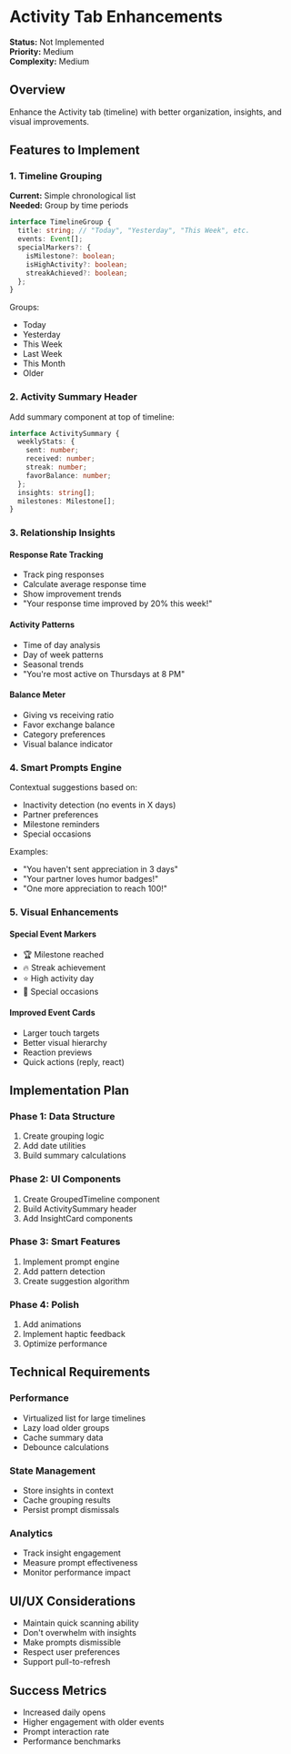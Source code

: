 # Activity Tab Enhancements

**Status:** Not Implemented  
**Priority:** Medium  
**Complexity:** Medium

## Overview

Enhance the Activity tab (timeline) with better organization, insights, and visual improvements.

## Features to Implement

### 1. Timeline Grouping

**Current:** Simple chronological list  
**Needed:** Group by time periods

```typescript
interface TimelineGroup {
  title: string; // "Today", "Yesterday", "This Week", etc.
  events: Event[];
  specialMarkers?: {
    isMilestone?: boolean;
    isHighActivity?: boolean;
    streakAchieved?: boolean;
  };
}
```

Groups:
- Today
- Yesterday  
- This Week
- Last Week
- This Month
- Older

### 2. Activity Summary Header

Add summary component at top of timeline:

```typescript
interface ActivitySummary {
  weeklyStats: {
    sent: number;
    received: number;
    streak: number;
    favorBalance: number;
  };
  insights: string[];
  milestones: Milestone[];
}
```

### 3. Relationship Insights

#### Response Rate Tracking
- Track ping responses
- Calculate average response time
- Show improvement trends
- "Your response time improved by 20% this week!"

#### Activity Patterns
- Time of day analysis
- Day of week patterns  
- Seasonal trends
- "You're most active on Thursdays at 8 PM"

#### Balance Meter
- Giving vs receiving ratio
- Favor exchange balance
- Category preferences
- Visual balance indicator

### 4. Smart Prompts Engine

Contextual suggestions based on:
- Inactivity detection (no events in X days)
- Partner preferences
- Milestone reminders
- Special occasions

Examples:
- "You haven't sent appreciation in 3 days"
- "Your partner loves humor badges!"
- "One more appreciation to reach 100!"

### 5. Visual Enhancements

#### Special Event Markers
- 🏆 Milestone reached
- 🔥 Streak achievement
- ⭐ High activity day
- 💝 Special occasions

#### Improved Event Cards
- Larger touch targets
- Better visual hierarchy
- Reaction previews
- Quick actions (reply, react)

## Implementation Plan

### Phase 1: Data Structure
1. Create grouping logic
2. Add date utilities
3. Build summary calculations

### Phase 2: UI Components
1. Create GroupedTimeline component
2. Build ActivitySummary header
3. Add InsightCard components

### Phase 3: Smart Features
1. Implement prompt engine
2. Add pattern detection
3. Create suggestion algorithm

### Phase 4: Polish
1. Add animations
2. Implement haptic feedback
3. Optimize performance

## Technical Requirements

### Performance
- Virtualized list for large timelines
- Lazy load older groups
- Cache summary data
- Debounce calculations

### State Management
- Store insights in context
- Cache grouping results
- Persist prompt dismissals

### Analytics
- Track insight engagement
- Measure prompt effectiveness
- Monitor performance impact

## UI/UX Considerations

- Maintain quick scanning ability
- Don't overwhelm with insights
- Make prompts dismissible
- Respect user preferences
- Support pull-to-refresh

## Success Metrics

- Increased daily opens
- Higher engagement with older events
- Prompt interaction rate
- Performance benchmarks